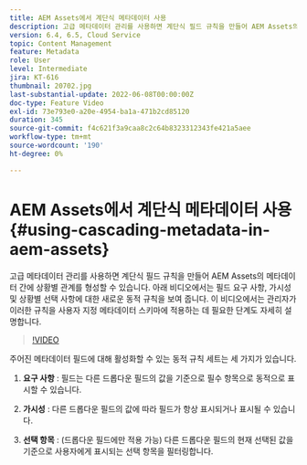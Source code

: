 ```yaml
---
title: AEM Assets에서 계단식 메타데이터 사용
description: 고급 메타데이터 관리를 사용하면 계단식 필드 규칙을 만들어 AEM Assets의 메타데이터 간에 상황별 관계를 형성할 수 있습니다. 아래 비디오에서는 필드 요구 사항, 가시성 및 상황별 선택 사항에 대한 새로운 동적 규칙을 보여 줍니다. 이 비디오에서는 관리자가 이러한 규칙을 사용자 지정 메타데이터 스키마에 적용하는 데 필요한 단계도 자세히 설명합니다.
version: 6.4, 6.5, Cloud Service
topic: Content Management
feature: Metadata
role: User
level: Intermediate
jira: KT-616
thumbnail: 20702.jpg
last-substantial-update: 2022-06-08T00:00:00Z
doc-type: Feature Video
exl-id: 73e793e0-a20e-4954-ba1a-471b2cd85120
duration: 345
source-git-commit: f4c621f3a9caa8c2c64b8323312343fe421a5aee
workflow-type: tm+mt
source-wordcount: '190'
ht-degree: 0%

---
```


# AEM Assets에서 계단식 메타데이터 사용{#using-cascading-metadata-in-aem-assets}

고급 메타데이터 관리를 사용하면 계단식 필드 규칙을 만들어 AEM Assets의 메타데이터 간에 상황별 관계를 형성할 수 있습니다. 아래 비디오에서는 필드 요구 사항, 가시성 및 상황별 선택 사항에 대한 새로운 동적 규칙을 보여 줍니다. 이 비디오에서는 관리자가 이러한 규칙을 사용자 지정 메타데이터 스키마에 적용하는 데 필요한 단계도 자세히 설명합니다.

>[!VIDEO](https://video.tv.adobe.com/v/20702?quality=12&learn=on)

주어진 메타데이터 필드에 대해 활성화할 수 있는 동적 규칙 세트는 세 가지가 있습니다.

1. **요구 사항** : 필드는 다른 드롭다운 필드의 값을 기준으로 필수 항목으로 동적으로 표시할 수 있습니다.

2. **가시성** : 다른 드롭다운 필드의 값에 따라 필드가 항상 표시되거나 표시될 수 있습니다.

3. **선택 항목** : (드롭다운 필드에만 적용 가능) 다른 드롭다운 필드의 현재 선택된 값을 기준으로 사용자에게 표시되는 선택 항목을 필터링합니다.
